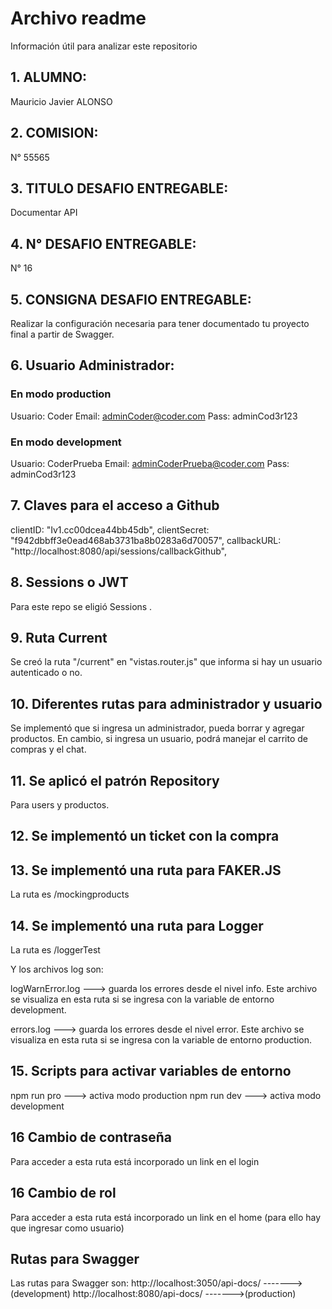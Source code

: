 # Archivo readme
Información útil para analizar este repositorio


## 1. ALUMNO: 

Mauricio Javier ALONSO


## 2. COMISION:

 N° 55565


## 3. TITULO DESAFIO ENTREGABLE: 

Documentar API

## 4. N° DESAFIO ENTREGABLE: 

N° 16

## 5. CONSIGNA DESAFIO ENTREGABLE: 

Realizar la configuración necesaria para tener documentado tu proyecto final a partir de Swagger. 


## 6. Usuario Administrador:

### En modo production
Usuario: Coder
Email: adminCoder@coder.com
Pass: adminCod3r123

### En modo development
Usuario: CoderPrueba
Email: adminCoderPrueba@coder.com
Pass: adminCod3r123


## 7. Claves para el acceso a Github

clientID: "Iv1.cc00dcea44bb45db",
clientSecret: "f942dbbff3e0ead468ab3731ba8b0283a6d70057",
callbackURL: "http://localhost:8080/api/sessions/callbackGithub",

## 8. Sessions o JWT
Para este repo se eligió Sessions .

## 9. Ruta Current

Se creó la ruta "/current" en "vistas.router.js" que informa si hay un usuario autenticado o no. 

## 10. Diferentes rutas para administrador y usuario
Se implementó que si ingresa un administrador, pueda borrar y agregar productos.
En cambio, si ingresa un usuario, podrá manejar el carrito de compras y el chat.

## 11. Se aplicó el patrón Repository
Para users y productos.

## 12. Se implementó un ticket con la compra

## 13. Se implementó una ruta para FAKER.JS
La ruta es /mockingproducts

## 14. Se implementó una ruta para Logger
La ruta es /loggerTest

Y los archivos log son:

logWarnError.log ---> guarda los errores desde el nivel info. Este archivo se visualiza en esta ruta si se ingresa con la variable de entorno development. 

errors.log ---> guarda los errores desde el nivel error. Este archivo se visualiza en esta ruta si se ingresa con la variable de entorno production. 

## 15. Scripts para activar variables de entorno

npm run pro   ---> activa modo production
npm run dev   ---> activa modo development

## 16 Cambio de contraseña
Para acceder a esta ruta está incorporado un link en el login

## 16 Cambio de rol
Para acceder a esta ruta está incorporado un link en el home (para ello hay que ingresar como usuario)

## Rutas para Swagger
Las rutas para Swagger son:
http://localhost:3050/api-docs/   ------->(development)
http://localhost:8080/api-docs/   ------->(production)

